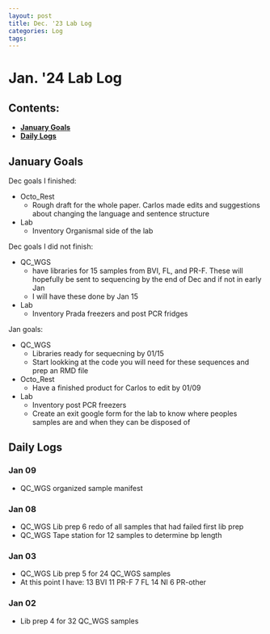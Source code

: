```yaml
---
layout: post
title: Dec. '23 Lab Log
categories: Log
tags: 
---
```


# Jan. '24 Lab Log

## Contents:
- [**January Goals**](#goals)  
- [**Daily Logs**](#log)     


## <a name="goals"></a> **January Goals**

Dec goals I finished:
- Octo_Rest
    - Rough draft for the whole paper. Carlos made edits and suggestions about changing the language and sentence structure
- Lab 
    - Inventory Organismal side of the lab

Dec goals I did not finish: 
- QC_WGS
    - have libraries for 15 samples from BVI, FL, and PR-F. These will hopefully be sent to sequencing by the end of Dec and if not in early Jan
    - I will have these done by Jan 15
- Lab 
    - Inventory Prada freezers and post PCR fridges

Jan goals: 
- QC_WGS
    - Libraries ready for sequecning by 01/15
    - Start lookking at the code you will need for these sequences and prep an RMD file
- Octo_Rest
    - Have a finished product for Carlos to edit by 01/09
- Lab 
    - Inventory post PCR freezers
    - Create an exit google form for the lab to know where peoples samples are and when they can be disposed of

## <a name="goals"></a> **Daily Logs**

### Jan 09 
- QC_WGS organized sample manifest

### Jan 08
- QC_WGS Lib prep 6 redo of all samples that had failed first lib prep 
- QC_WGS Tape station for 12 samples to determine bp length 

### Jan 03
- QC_WGS Lib prep 5 for 24 QC_WGS samples
- At this point I have: 
    13 BVI 
    11 PR-F
    7 FL
    14 NI
    6 PR-other  

### Jan 02
- Lib prep 4 for 32 QC_WGS samples 



